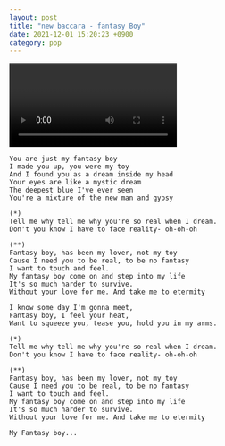 ```yaml
---
layout: post
title: "new baccara - fantasy Boy"
date: 2021-12-01 15:20:23 +0900
category: pop
---
```


<div class="video-container">
    <video id="player" class="video-js vjs-default-skin vjs-big-play-centered" data-json="/public/json/pop/new baccara - fantasy boy.json"></video>
</div>

```
You are just my fantasy boy
I made you up, you were my toy
And I found you as a dream inside my head
Your eyes are like a mystic dream
The deepest blue I've ever seen
You're a mixture of the new man and gypsy

(*)
Tell me why tell me why you're so real when I dream.
Don't you know I have to face reality- oh-oh-oh

(**)
Fantasy boy, has been my lover, not my toy  
Cause I need you to be real, to be no fantasy
I want to touch and feel.
My fantasy boy come on and step into my life
It's so much harder to survive.
Without your love for me. And take me to etermity

I know some day I'm gonna meet,
Fantasy boy, I feel your heat,
Want to squeeze you, tease you, hold you in my arms.

(*)
Tell me why tell me why you're so real when I dream.
Don't you know I have to face reality- oh-oh-oh

(**)
Fantasy boy, has been my lover, not my toy  
Cause I need you to be real, to be no fantasy
I want to touch and feel.
My fantasy boy come on and step into my life
It's so much harder to survive.
Without your love for me. And take me to etermity  

My Fantasy boy...
```
